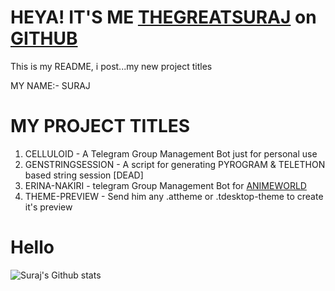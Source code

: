 # HEYA! IT'S ME [THEGREATSURAJ](https://t.me/thegreatsuraj) on [GITHUB](https://github.com)

This is my README, i post...my new project titles 

MY NAME:- SURAJ


# MY PROJECT TITLES
 
 1. CELLULOID - A Telegram Group Management Bot just for personal use 
 2. GENSTRINGSESSION - A script for generating PYROGRAM & TELETHON based string session [DEAD]
 3. ERINA-NAKIRI - telegram Group Management Bot for [ANIMEWORLD](https://t.me/JOIN_ANIMEWORLD)
 4. THEME-PREVIEW - Send him any .attheme or .tdesktop-theme to create it's preview 

# Hello

![Suraj's Github stats](https://github-readme-stats.vercel.app/api?username=SurajRaj4542&show_icons=true&theme=tokyonight)
